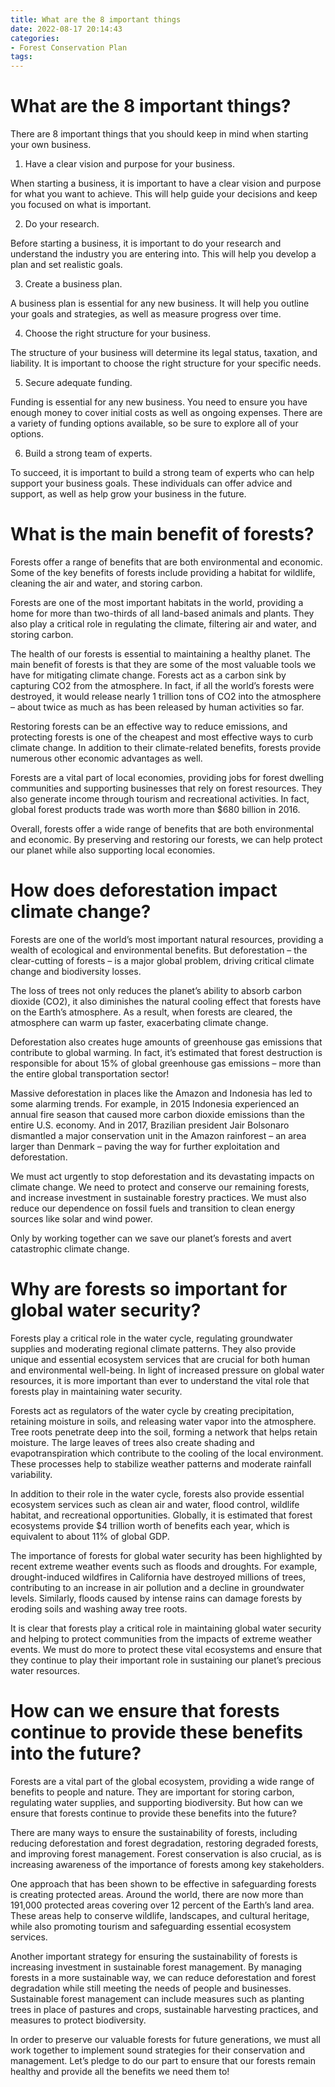 ```yaml
---
title: What are the 8 important things
date: 2022-08-17 20:14:43
categories:
- Forest Conservation Plan
tags:
---
```



#  What are the 8 important things?

There are 8 important things that you should keep in mind when starting your own business.

1. Have a clear vision and purpose for your business.

When starting a business, it is important to have a clear vision and purpose for what you want to achieve. This will help guide your decisions and keep you focused on what is important.

2. Do your research.

Before starting a business, it is important to do your research and understand the industry you are entering into. This will help you develop a plan and set realistic goals.

3. Create a business plan.

A business plan is essential for any new business. It will help you outline your goals and strategies, as well as measure progress over time.

4. Choose the right structure for your business.

The structure of your business will determine its legal status, taxation, and liability. It is important to choose the right structure for your specific needs.

5. Secure adequate funding.

Funding is essential for any new business. You need to ensure you have enough money to cover initial costs as well as ongoing expenses. There are a variety of funding options available, so be sure to explore all of your options.

6. Build a strong team of experts.

To succeed, it is important to build a strong team of experts who can help support your business goals. These individuals can offer advice and support, as well as help grow your business in the future.

#  What is the main benefit of forests?

Forests offer a range of benefits that are both environmental and economic. Some of the key benefits of forests include providing a habitat for wildlife, cleaning the air and water, and storing carbon.

Forests are one of the most important habitats in the world, providing a home for more than two-thirds of all land-based animals and plants. They also play a critical role in regulating the climate, filtering air and water, and storing carbon.

The health of our forests is essential to maintaining a healthy planet. The main benefit of forests is that they are some of the most valuable tools we have for mitigating climate change. Forests act as a carbon sink by capturing CO2 from the atmosphere. In fact, if all the world’s forests were destroyed, it would release nearly 1 trillion tons of CO2 into the atmosphere – about twice as much as has been released by human activities so far.

Restoring forests can be an effective way to reduce emissions, and protecting forests is one of the cheapest and most effective ways to curb climate change. In addition to their climate-related benefits, forests provide numerous other economic advantages as well.

Forests are a vital part of local economies, providing jobs for forest dwelling communities and supporting businesses that rely on forest resources. They also generate income through tourism and recreational activities. In fact, global forest products trade was worth more than $680 billion in 2016.

Overall, forests offer a wide range of benefits that are both environmental and economic. By preserving and restoring our forests, we can help protect our planet while also supporting local economies.

#  How does deforestation impact climate change?

Forests are one of the world’s most important natural resources, providing a wealth of ecological and environmental benefits. But deforestation – the clear-cutting of forests – is a major global problem, driving critical climate change and biodiversity losses.

The loss of trees not only reduces the planet’s ability to absorb carbon dioxide (CO2), it also diminishes the natural cooling effect that forests have on the Earth’s atmosphere. As a result, when forests are cleared, the atmosphere can warm up faster, exacerbating climate change.

Deforestation also creates huge amounts of greenhouse gas emissions that contribute to global warming. In fact, it’s estimated that forest destruction is responsible for about 15% of global greenhouse gas emissions – more than the entire global transportation sector!

Massive deforestation in places like the Amazon and Indonesia has led to some alarming trends. For example, in 2015 Indonesia experienced an annual fire season that caused more carbon dioxide emissions than the entire U.S. economy. And in 2017, Brazilian president Jair Bolsonaro dismantled a major conservation unit in the Amazon rainforest – an area larger than Denmark – paving the way for further exploitation and deforestation.

We must act urgently to stop deforestation and its devastating impacts on climate change. We need to protect and conserve our remaining forests, and increase investment in sustainable forestry practices. We must also reduce our dependence on fossil fuels and transition to clean energy sources like solar and wind power.

Only by working together can we save our planet’s forests and avert catastrophic climate change.

#  Why are forests so important for global water security?

Forests play a critical role in the water cycle, regulating groundwater supplies and moderating regional climate patterns. They also provide unique and essential ecosystem services that are crucial for both human and environmental well-being. In light of increased pressure on global water resources, it is more important than ever to understand the vital role that forests play in maintaining water security.

Forests act as regulators of the water cycle by creating precipitation, retaining moisture in soils, and releasing water vapor into the atmosphere. Tree roots penetrate deep into the soil, forming a network that helps retain moisture. The large leaves of trees also create shading and evapotranspiration which contribute to the cooling of the local environment. These processes help to stabilize weather patterns and moderate rainfall variability.

In addition to their role in the water cycle, forests also provide essential ecosystem services such as clean air and water, flood control, wildlife habitat, and recreational opportunities. Globally, it is estimated that forest ecosystems provide $4 trillion worth of benefits each year, which is equivalent to about 11% of global GDP.

The importance of forests for global water security has been highlighted by recent extreme weather events such as floods and droughts. For example, drought-induced wildfires in California have destroyed millions of trees, contributing to an increase in air pollution and a decline in groundwater levels. Similarly, floods caused by intense rains can damage forests by eroding soils and washing away tree roots.

It is clear that forests play a critical role in maintaining global water security and helping to protect communities from the impacts of extreme weather events. We must do more to protect these vital ecosystems and ensure that they continue to play their important role in sustaining our planet’s precious water resources.

#  How can we ensure that forests continue to provide these benefits into the future?

Forests are a vital part of the global ecosystem, providing a wide range of benefits to people and nature. They are important for storing carbon, regulating water supplies, and supporting biodiversity. But how can we ensure that forests continue to provide these benefits into the future?

There are many ways to ensure the sustainability of forests, including reducing deforestation and forest degradation, restoring degraded forests, and improving forest management. Forest conservation is also crucial, as is increasing awareness of the importance of forests among key stakeholders.

One approach that has been shown to be effective in safeguarding forests is creating protected areas. Around the world, there are now more than 191,000 protected areas covering over 12 percent of the Earth’s land area. These areas help to conserve wildlife, landscapes, and cultural heritage, while also promoting tourism and safeguarding essential ecosystem services.

Another important strategy for ensuring the sustainability of forests is increasing investment in sustainable forest management. By managing forests in a more sustainable way, we can reduce deforestation and forest degradation while still meeting the needs of people and businesses. Sustainable forest management can include measures such as planting trees in place of pastures and crops, sustainable harvesting practices, and measures to protect biodiversity.

In order to preserve our valuable forests for future generations, we must all work together to implement sound strategies for their conservation and management. Let’s pledge to do our part to ensure that our forests remain healthy and provide all the benefits we need them to!